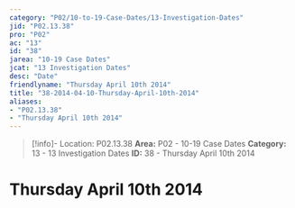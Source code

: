 ```yaml
---
category: "P02/10-to-19-Case-Dates/13-Investigation-Dates"
jid: "P02.13.38"
pro: "P02"
ac: "13"
id: "38"
jarea: "10-19 Case Dates"
jcat: "13 Investigation Dates"
desc: "Date"
friendlyname: "Thursday April 10th 2014"
title: "38-2014-04-10-Thursday-April-10th-2014"
aliases: 
- "P02.13.38"
- "Thursday April 10th 2014"
---
```

>[!info]- Location: P02.13.38
>**Area:** P02 - 10-19 Case Dates
>**Category:** 13 - 13 Investigation Dates
>**ID:** 38 - Thursday April 10th 2014

# Thursday April 10th 2014
